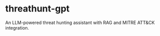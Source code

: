 # threathunt-gpt
An LLM-powered threat hunting assistant with RAG and MITRE ATT&amp;CK integration.
